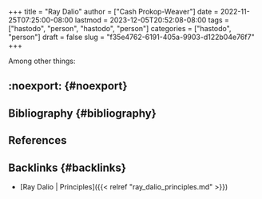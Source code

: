 +++
title = "Ray Dalio"
author = ["Cash Prokop-Weaver"]
date = 2022-11-25T07:25:00-08:00
lastmod = 2023-12-05T20:52:08-08:00
tags = ["hastodo", "person", "hastodo", "person"]
categories = ["hastodo", "person"]
draft = false
slug = "f35e4762-6191-405a-9903-d122b04e76f7"
+++

Among other things:


## :noexport: {#noexport}


## Bibliography {#bibliography}

## References

<style>.csl-entry{text-indent: -1.5em; margin-left: 1.5em;}</style><div class="csl-bib-body">
</div>


## Backlinks {#backlinks}

-   [Ray Dalio | Principles]({{< relref "ray_dalio_principles.md" >}})
